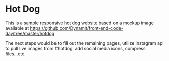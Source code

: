 # Hot Dog

This is a sample responsive hot dog website based on a mockup image available at https://github.com/Dynamit/front-end-code-day/tree/master/hotdog

The next steps would be to fill out the remaining pages, utilize instagram api to pull live images from #hotdog, add social media icons, compress files...etc.
